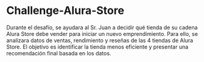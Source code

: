 # Challenge-Alura-Store
Durante el desafío, se ayudara al Sr. Juan a decidir qué tienda de su cadena Alura Store debe vender para iniciar un nuevo emprendimiento. Para ello, se analizara datos de ventas, rendimiento y reseñas de las 4 tiendas de Alura Store. El objetivo es identificar la tienda menos eficiente y presentar una recomendación final basada en los datos.
